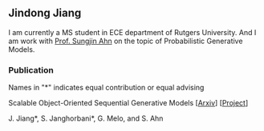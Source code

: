 ## Jindong Jiang

I am currently a MS student in ECE department of Rutgers University. And I am work with [Prof. Sungjin Ahn](http://www.sungjinahn.com) on the topic of Probabilistic Generative Models.

### Publication

Names in "\*" indicates equal contribution or equal advising

Scalable Object-Oriented Sequential Generative Models \[[Arxiv](https://arxiv.org/bas/1910.02384)\] \[[Project](https://sites.google.com/view/scalor)\]

J. Jiang\*, S. Janghorbani\*, G. Melo, and S. Ahn

